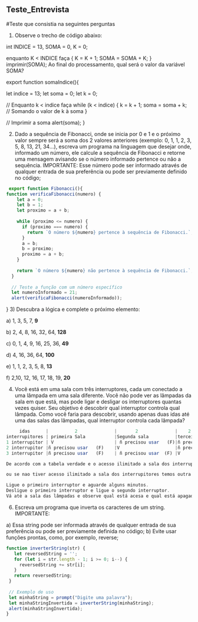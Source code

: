 ## Teste_Entrevista
#Teste que consistia na seguintes perguntas 

1) Observe o trecho de código abaixo:

int INDICE = 13, SOMA = 0, K = 0;

enquanto K < INDICE faça
{
K = K + 1;
SOMA = SOMA + K;
}
imprimir(SOMA);
Ao final do processamento, qual será o valor da variável SOMA?

export function somaIndice(){

let indice = 13;
let soma = 0;
let k = 0;

// Enquanto k < indice faça
while (k < indice) {
    k = k + 1;
    soma = soma + k; // Somando o valor de k à soma
}

// Imprimir a soma
alert(soma);
}

2) Dado a sequência de Fibonacci, onde se inicia por 0 e 1 e o próximo valor sempre será a soma dos 2 valores anteriores (exemplo: 0, 1, 1, 2, 3, 5, 8, 13, 21, 34...), escreva um programa na linguagem que desejar onde, informado um número, ele calcule a sequência de Fibonacci e retorne uma mensagem avisando se o número informado pertence ou não a sequência.
IMPORTANTE:
Esse número pode ser informado através de qualquer entrada de sua preferência ou pode ser previamente definido no código;
~~~js
 export function Fibonacci(){
function verificaFibonacci(numero) {
    let a = 0;
    let b = 1;
    let proximo = a + b;
  
    while (proximo <= numero) {
      if (proximo === numero) {
        return `O número ${numero} pertence à sequência de Fibonacci.`;
      }
      a = b;
      b = proximo;
      proximo = a + b;
    }
  
    return `O número ${numero} não pertence à sequência de Fibonacci.`;
  }
  
  // Teste a função com um número específico
  let numeroInformado = 21;
  alert(verificaFibonacci(numeroInformado));
 ~~~
}
3) Descubra a lógica e complete o próximo elemento:

a) 1, 3, 5, 7, **9**

b) 2, 4, 8, 16, 32, 64, **128**

c) 0, 1, 4, 9, 16, 25, 36, **49**

d) 4, 16, 36, 64, **100**

e) 1, 1, 2, 3, 5, 8, **13**

f) 2,10, 12, 16, 17, 18, 19, **20**

4) Você está em uma sala com três interruptores, cada um conectado a uma lâmpada em uma sala diferente. Você não pode ver as lâmpadas da sala em que está, mas pode ligar e desligar os interruptores quantas vezes quiser. Seu objetivo é descobrir qual interruptor controla qual lâmpada.
Como você faria para descobrir, usando apenas duas idas até uma das salas das lâmpadas, qual interruptor controla cada lâmpada?
~~~js
     idas      |          2              |       2              |    2                    |
interrupitores | primeira Sala           |Segunda sala          |terceira Sala            |
1 interrupitor | V                       | ñ precisou usar   (F)|ñ precisou usar   (F)    |
2 interrupitor |ñ precisou usar   (F)    |V                     |ñ precisou usar   (F)    |
3 interrupitor |ñ precisou usar   (F)    | ñ precisou usar  (F) |V                        |

De acordo com a tabela verdade e o acesso ilimitado a sala dos interrupitores podemos observar a sequencia que liga a lampada.

ou se nao tiver acesso ilimitado a sala dos interrupitores temos outra alternativa de resolver

Ligue o primeiro interruptor e aguarde alguns minutos.
Desligue o primeiro interruptor e ligue o segundo interruptor.
Vá até a sala das lâmpadas e observe qual está acesa e qual está apagada e qual esta quente e assim voce saberá qual liga qual.
~~~


6) Escreva um programa que inverta os caracteres de um string.
IMPORTANTE:

a) Essa string pode ser informada através de qualquer entrada de sua preferência ou pode ser previamente definida no código;
b) Evite usar funções prontas, como, por exemplo, reverse;
 ~~~js
 function inverterString(str) {
    let reversedString = '';
    for (let i = str.length - 1; i >= 0; i--) {
      reversedString += str[i];
    }
    return reversedString;
  }
  
  // Exemplo de uso
  let minhaString = prompt("Digite uma palavra");
  let minhaStringInvertida = inverterString(minhaString);
  alert(minhaStringInvertida); 
}
~~~

